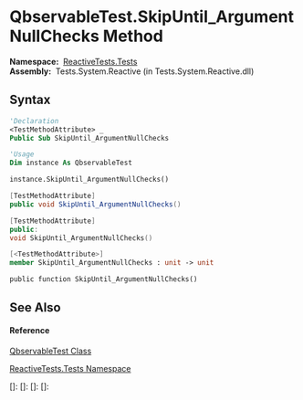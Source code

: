 # QbservableTest.SkipUntil\_ArgumentNullChecks Method

**Namespace:**  [ReactiveTests.Tests](ReactiveTests.Tests\ReactiveTests.Tests.md)  
**Assembly:**  Tests.System.Reactive (in Tests.System.Reactive.dll)

## Syntax

```vb
'Declaration
<TestMethodAttribute> _
Public Sub SkipUntil_ArgumentNullChecks
```

```vb
'Usage
Dim instance As QbservableTest

instance.SkipUntil_ArgumentNullChecks()
```

```csharp
[TestMethodAttribute]
public void SkipUntil_ArgumentNullChecks()
```

```c++
[TestMethodAttribute]
public:
void SkipUntil_ArgumentNullChecks()
```

```fsharp
[<TestMethodAttribute>]
member SkipUntil_ArgumentNullChecks : unit -> unit 
```

```jscript
public function SkipUntil_ArgumentNullChecks()
```

## See Also

#### Reference

[QbservableTest Class](QbservableTest\QbservableTest.md)

[ReactiveTests.Tests Namespace](ReactiveTests.Tests\ReactiveTests.Tests.md)

[]: 
[]: 
[]: 
[]: 